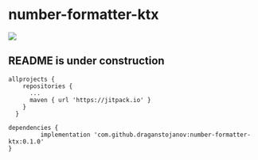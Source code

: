 # number-formatter-ktx

[![](https://jitpack.io/v/draganstojanov/number-formatter-ktx.svg)](https://jitpack.io/#draganstojanov/number-formatter-ktx)


## README is under construction

    allprojects {
        repositories {
          ...
          maven { url 'https://jitpack.io' }
        }
      }
  
  	dependencies {
	         implementation 'com.github.draganstojanov:number-formatter-ktx:0.1.0'
	}
